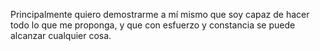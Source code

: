 Principalmente quiero demostrarme a mí mismo que soy capaz de hacer todo lo que me proponga, y que con esfuerzo y constancia se puede alcanzar cualquier cosa.
